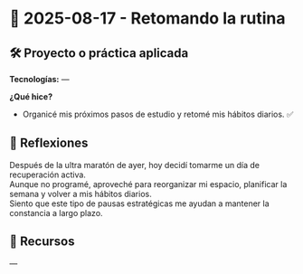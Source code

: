 # 📅 2025-08-17 - Retomando la rutina

## 🛠️ Proyecto o práctica aplicada

**Tecnologías:** —  

**¿Qué hice?**  
- Organicé mis próximos pasos de estudio y retomé mis hábitos diarios. ✅  

## 💭 Reflexiones

Después de la ultra maratón de ayer, hoy decidí tomarme un día de recuperación activa.  
Aunque no programé, aproveché para reorganizar mi espacio, planificar la semana y volver a mis hábitos diarios.  
Siento que este tipo de pausas estratégicas me ayudan a mantener la constancia a largo plazo.  

## 🔗 Recursos
—  
